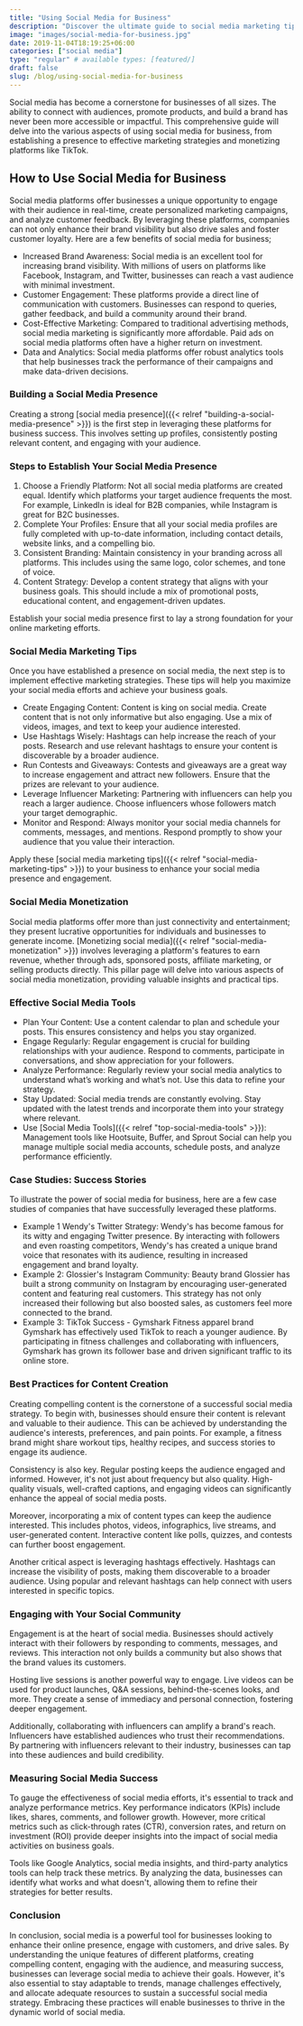 ```yaml
---
title: "Using Social Media for Business"
description: "Discover the ultimate guide to social media marketing tips and strategies for boosting engagement, brand presence, and ROI."
image: "images/social-media-for-business.jpg"
date: 2019-11-04T18:19:25+06:00
categories: ["social media"]
type: "regular" # available types: [featured/]
draft: false
slug: /blog/using-social-media-for-business
---
```


Social media has become a cornerstone for businesses of all sizes. The ability to connect with audiences, promote products, and build a brand has never been more accessible or impactful. This comprehensive guide will delve into the various aspects of using social media for business, from establishing a presence to effective marketing strategies and monetizing platforms like TikTok.

## How to Use Social Media for Business

Social media platforms offer businesses a unique opportunity to engage with their audience in real-time, create personalized marketing campaigns, and analyze customer feedback. By leveraging these platforms, companies can not only enhance their brand visibility but also drive sales and foster customer loyalty. Here are a few benefits of social media for business;

* Increased Brand Awareness: Social media is an excellent tool for increasing brand visibility. With millions of users on platforms like Facebook, Instagram, and Twitter, businesses can reach a vast audience with minimal investment.
* Customer Engagement: These platforms provide a direct line of communication with customers. Businesses can respond to queries, gather feedback, and build a community around their brand.
* Cost-Effective Marketing: Compared to traditional advertising methods, social media marketing is significantly more affordable. Paid ads on social media platforms often have a higher return on investment.
* Data and Analytics: Social media platforms offer robust analytics tools that help businesses track the performance of their campaigns and make data-driven decisions.

### Building a Social Media Presence

Creating a strong [social media presence]({{< relref "building-a-social-media-presence" >}}) is the first step in leveraging these platforms for business success. This involves setting up profiles, consistently posting relevant content, and engaging with your audience.

### Steps to Establish Your Social Media Presence

1. Choose a Friendly Platform: Not all social media platforms are created equal. Identify which platforms your target audience frequents the most. For example, LinkedIn is ideal for B2B companies, while Instagram is great for B2C businesses.
2. Complete Your Profiles: Ensure that all your social media profiles are fully completed with up-to-date information, including contact details, website links, and a compelling bio.
3. Consistent Branding: Maintain consistency in your branding across all platforms. This includes using the same logo, color schemes, and tone of voice.
4. Content Strategy: Develop a content strategy that aligns with your business goals. This should include a mix of promotional posts, educational content, and engagement-driven updates.

Establish your social media presence first to lay a strong foundation for your online marketing efforts.

### Social Media Marketing Tips

Once you have established a presence on social media, the next step is to implement effective marketing strategies. These tips will help you maximize your social media efforts and achieve your business goals.

* Create Engaging Content: Content is king on social media. Create content that is not only informative but also engaging. Use a mix of videos, images, and text to keep your audience interested.
* Use Hashtags Wisely: Hashtags can help increase the reach of your posts. Research and use relevant hashtags to ensure your content is discoverable by a broader audience.
* Run Contests and Giveaways: Contests and giveaways are a great way to increase engagement and attract new followers. Ensure that the prizes are relevant to your audience.
* Leverage Influencer Marketing: Partnering with influencers can help you reach a larger audience. Choose influencers whose followers match your target demographic.
* Monitor and Respond: Always monitor your social media channels for comments, messages, and mentions. Respond promptly to show your audience that you value their interaction.

Apply these [social media marketing tips]({{< relref "social-media-marketing-tips" >}}) to your business to enhance your social media presence and engagement.

### Social Media Monetization

Social media platforms offer more than just connectivity and entertainment; they present lucrative opportunities for individuals and businesses to generate income. [Monetizing social media]({{< relref "social-media-monetization" >}}) involves leveraging a platform's features to earn revenue, whether through ads, sponsored posts, affiliate marketing, or selling products directly. This pillar page will delve into various aspects of social media monetization, providing valuable insights and practical tips.

### Effective Social Media Tools

* Plan Your Content: Use a content calendar to plan and schedule your posts. This ensures consistency and helps you stay organized.
* Engage Regularly: Regular engagement is crucial for building relationships with your audience. Respond to comments, participate in conversations, and show appreciation for your followers.
* Analyze Performance: Regularly review your social media analytics to understand what’s working and what’s not. Use this data to refine your strategy.
* Stay Updated: Social media trends are constantly evolving. Stay updated with the latest trends and incorporate them into your strategy where relevant.
* Use [Social Media Tools]({{< relref "top-social-media-tools" >}}): Management tools like Hootsuite, Buffer, and Sprout Social can help you manage multiple social media accounts, schedule posts, and analyze performance efficiently.

### Case Studies: Success Stories

To illustrate the power of social media for business, here are a few case studies of companies that have successfully leveraged these platforms.

* Example 1 Wendy's Twitter Strategy: Wendy's has become famous for its witty and engaging Twitter presence. By interacting with followers and even roasting competitors, Wendy's has created a unique brand voice that resonates with its audience, resulting in increased engagement and brand loyalty.
* Example 2: Glossier's Instagram Community: Beauty brand Glossier has built a strong community on Instagram by encouraging user-generated content and featuring real customers. This strategy has not only increased their following but also boosted sales, as customers feel more connected to the brand.
* Example 3: TikTok Success - Gymshark Fitness apparel brand Gymshark has effectively used TikTok to reach a younger audience. By participating in fitness challenges and collaborating with influencers, Gymshark has grown its follower base and driven significant traffic to its online store.

### Best Practices for Content Creation

Creating compelling content is the cornerstone of a successful social media strategy. To begin with, businesses should ensure their content is relevant and valuable to their audience. This can be achieved by understanding the audience's interests, preferences, and pain points. For example, a fitness brand might share workout tips, healthy recipes, and success stories to engage its audience.

Consistency is also key. Regular posting keeps the audience engaged and informed. However, it's not just about frequency but also quality. High-quality visuals, well-crafted captions, and engaging videos can significantly enhance the appeal of social media posts.

Moreover, incorporating a mix of content types can keep the audience interested. This includes photos, videos, infographics, live streams, and user-generated content. Interactive content like polls, quizzes, and contests can further boost engagement.

Another critical aspect is leveraging hashtags effectively. Hashtags can increase the visibility of posts, making them discoverable to a broader audience. Using popular and relevant hashtags can help connect with users interested in specific topics.

### Engaging with Your Social Community

Engagement is at the heart of social media. Businesses should actively interact with their followers by responding to comments, messages, and reviews. This interaction not only builds a community but also shows that the brand values its customers.

Hosting live sessions is another powerful way to engage. Live videos can be used for product launches, Q&A sessions, behind-the-scenes looks, and more. They create a sense of immediacy and personal connection, fostering deeper engagement.

Additionally, collaborating with influencers can amplify a brand's reach. Influencers have established audiences who trust their recommendations. By partnering with influencers relevant to their industry, businesses can tap into these audiences and build credibility.

### Measuring Social Media Success

To gauge the effectiveness of social media efforts, it's essential to track and analyze performance metrics. Key performance indicators (KPIs) include likes, shares, comments, and follower growth. However, more critical metrics such as click-through rates (CTR), conversion rates, and return on investment (ROI) provide deeper insights into the impact of social media activities on business goals.

Tools like Google Analytics, social media insights, and third-party analytics tools can help track these metrics. By analyzing the data, businesses can identify what works and what doesn't, allowing them to refine their strategies for better results.

### Conclusion

In conclusion, social media is a powerful tool for businesses looking to enhance their online presence, engage with customers, and drive sales. By understanding the unique features of different platforms, creating compelling content, engaging with the audience, and measuring success, businesses can leverage social media to achieve their goals. However, it's also essential to stay adaptable to trends, manage challenges effectively, and allocate adequate resources to sustain a successful social media strategy. Embracing these practices will enable businesses to thrive in the dynamic world of social media.
